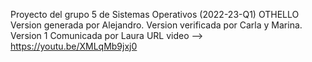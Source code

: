 ﻿Proyecto del grupo 5 de Sistemas Operativos (2022-23-Q1)
OTHELLO
Version generada por Alejandro.
Version verificada por Carla y Marina.
Version 1 Comunicada por Laura 
URL video --> https://youtu.be/XMLqMb9jxj0


